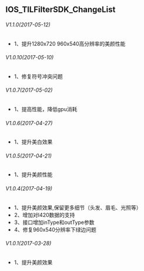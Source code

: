 ## IOS_TILFilterSDK_ChangeList

###### V1.1.0(2017-05-12)
* 1、提升1280x720 960x540高分辨率的美颜性能

###### V1.0.10(2017-05-10)
* 1、修复符号冲突问题

###### V1.0.7(2017-05-02)
* 1、提高性能，降低gpu消耗

###### V1.0.6(2017-04-27)
* 1、提升美白效果
 
###### V1.0.5(2017-04-21)
* 1、提升美颜性能

###### V1.0.4(2017-04-19)
* 1、提升美颜效果,保留更多细节（头发、眉毛、光照等）
* 2、增加对I420数据的支持
* 3、接口增加inType和outType参数
* 4、修复960x540分辨率下绿边问题

###### V1.0.1(2017-03-28)
* 1、提升美颜效果
